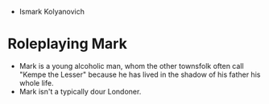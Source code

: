 - Ismark Kolyanovich

# Roleplaying Mark
- Mark is a young alcoholic man, whom the other townsfolk often call "Kempe the Lesser" because he has lived in the shadow of his father his whole life.
- Mark isn't a typically dour Londoner.